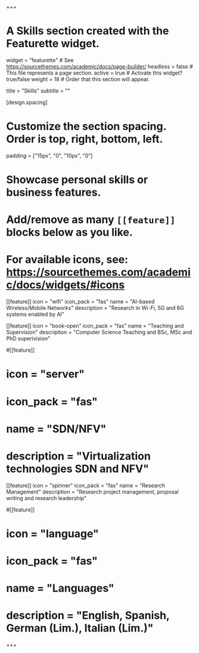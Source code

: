 +++
# A Skills section created with the Featurette widget.
widget = "featurette"  # See https://sourcethemes.com/academic/docs/page-builder/
headless = false  # This file represents a page section.
active = true  # Activate this widget? true/false
weight = 18  # Order that this section will appear.

title = "Skills"
subtitle = ""

[design.spacing]
  # Customize the section spacing. Order is top, right, bottom, left.
  padding = ["15px", "0", "10px", "0"]

# Showcase personal skills or business features.
# 
# Add/remove as many `[[feature]]` blocks below as you like.
# 
# For available icons, see: https://sourcethemes.com/academic/docs/widgets/#icons

[[feature]]
  icon = "wifi"
  icon_pack = "fas"
  name = "AI-based Wireless/Mobile Networks"
  description = "Research in Wi-Fi, 5G and 6G systems enabled by AI"

[[feature]]
  icon = "book-open"
  icon_pack = "fas"
  name = "Teaching and Supervision"
  description = "Computer Science Teaching and BSc, MSc and PhD superivision"
  
#[[feature]]
#  icon = "server"
#  icon_pack = "fas"
#  name = "SDN/NFV"
#  description = "Virtualization technologies SDN and NFV"
    
[[feature]]
  icon = "spinner"
  icon_pack = "fas"
  name = "Research Management"
  description = "Research project management, proposal writing and research leadership"

#[[feature]]
#  icon = "language"
#  icon_pack = "fas"
#  name = "Languages"
#  description = "English, Spanish, German (Lim.), Italian (Lim.)"

+++
